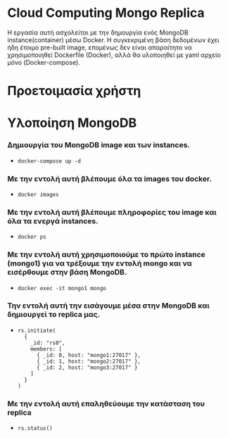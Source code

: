 # Cloud Computing Mongo Replica
Η εργασία αυτή ασχολείται με την δημουργία ενός MongoDB instance(container) μέσω Docker. Η συγκεκριμένη βάση δεδομένων έχει ήδη έτοιμο pre-built image, επομένως δεν είναι απαραίτητο να χρησιμοποιηθεί Dockerfile (Docker), αλλά θα υλοποιηθεί με yaml αρχείο μόνο (Docker-compose).  
# Προετοιμασία χρήστη
# Υλοποίηση MongoDB  

### Δημιουργία του MongoDB image και των instances. <br />
-     docker-compose up -d

### Με την εντολή αυτή βλέπουμε όλα τα images του docker. <br />
-     docker images

### Με την εντολή αυτή βλέπουμε πληροφορίες του image και όλα τα ενεργά instances. <br />
-     docker ps 

### Με την εντολή αυτή χρησιμοποιούμε το πρώτο instance (mongo1) για να τρέξουμε την εντολή mongo και να εισέρθουμε στην βάση MongoDB. <br />
-     docker exec -it mongo1 mongo

### Την εντολή αυτή την εισάγουμε μέσα στην MongoDB και δημιουργεί το replica μας.
-     rs.initiate( 
        { 
          _id: "rs0", 
          members: [ 
            { _id: 0, host: "mongo1:27017" }, 
            { _id: 1, host: "mongo2:27017" }, 
            { _id: 2, host: "mongo3:27017" } 
          ] 
        } 
      ) 

### Με την εντολή αυτή επαληθεύουμε την κατάσταση του replica
-     rs.status()
